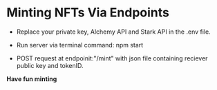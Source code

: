 # Minting NFTs Via Endpoints


- Replace your private key, Alchemy API and Stark API in the .env file.

- Run server via terminal command: npm start

- POST request at endpoinit:"/mint" with json file containing reciever public key and tokenID.

__Have fun minting__
